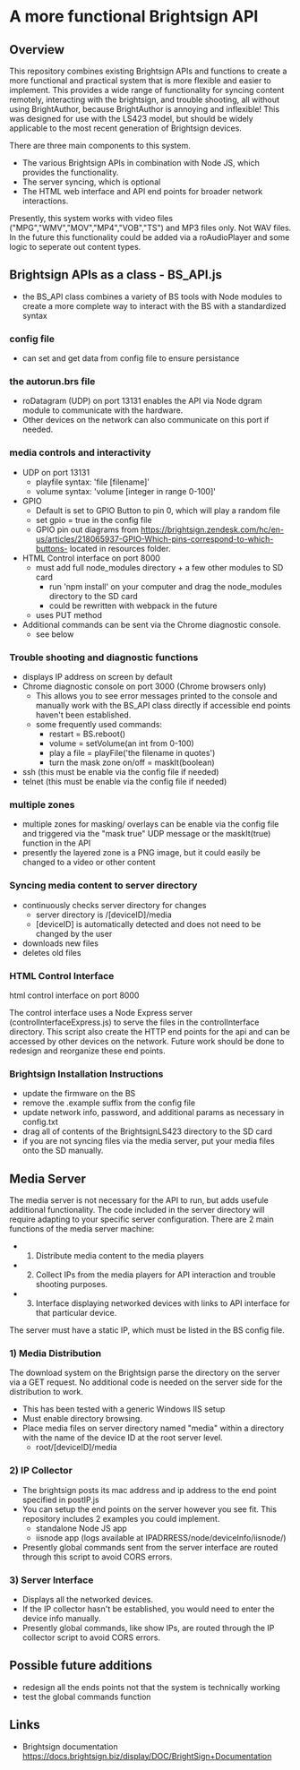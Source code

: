 # A more functional Brightsign API

## Overview
<p>This repository combines existing Brightsign APIs and functions to create a more functional and practical system that is more flexible and easier to implement. This provides a wide range of functionality for syncing content remotely, interacting with the brightsign, and trouble shooting, all without using BrightAuthor, because BrightAuthor is annoying and inflexible! This was designed for use with the LS423 model, but should be widely applicable to the most recent generation of Brightsign devices.
</p>

There are three main components to this system.

* The various Brightsign APIs in combination with Node JS, which provides the functionality.
* The server syncing, which is optional
* The HTML web interface and API end points for broader network interactions.

<p>
	Presently, this system works with video files ("MPG","WMV","MOV","MP4","VOB","TS") and MP3 files only. Not WAV files. In the future this functionality could be added via a roAudioPlayer and some logic to seperate out content types.
</p>

## Brightsign APIs as a class - BS_API.js
* the BS_API class combines a variety of BS tools with Node modules to create a more complete way to interact with the BS with a standardized syntax

### config file
* can set and get data from config file to ensure persistance

### the autorun.brs file
* roDatagram (UDP) on port 13131 enables the API via Node dgram module to communicate with the hardware.
* Other devices on the network can also communicate on this port if needed.

### media controls and interactivity
* UDP on port 13131
	* playfile syntax: 'file [filename]'
	* volume syntax: 'volume [integer in range 0-100]'
* GPIO
	* Default is set to GPIO Button to pin 0, which will play a random file
	* set gpio = true in the config file
	* GPIO pin out diagrams from https://brightsign.zendesk.com/hc/en-us/articles/218065937-GPIO-Which-pins-correspond-to-which-buttons- located in resources folder.
* HTML Control interface on port 8000
	* must add full node_modules directory + a few other modules to SD card
		* run 'npm install' on your computer and drag the node_modules directory to the SD card
		* could be rewritten with webpack in the future
	* uses PUT method 
* Additional commands can be sent via the Chrome diagnostic console.
	* see below

### Trouble shooting and diagnostic functions
* displays IP address on screen by default
* Chrome diagnostic console on port 3000 (Chrome browsers only)
	* This allows you to see error messages printed to the console and manually work with the BS_API class directly if accessible end points haven't been established.
	* some frequently used commands:
		* restart = BS.reboot()
		* volume = setVolume(an int from 0-100)
		* play a file = playFile('the filename in quotes')
		* turn the mask zone on/off = maskIt(boolean)
* ssh (this must be enable via the config file if needed)
* telnet (this must be enable via the config file if needed)

### multiple zones
* multiple zones for masking/ overlays can be enable via the config file and triggered via the "mask true" UDP message or the maskIt(true) function in the API
* presently the layered zone is a PNG image, but it could easily be changed to a video or other content

### Syncing media content to server directory
* continuously checks server directory for changes
  * server directory is /[deviceID]/media
  * [deviceID] is automatically detected and does not need to be changed by the user
* downloads new files
* deletes old files

### HTML Control Interface
html control interface on port 8000

<p>
The control interface uses a Node Express server (controlInterfaceExpress.js) to serve the files in the controlInterface directory. This script also create the HTTP end points for the api and can be accessed by other devices on the network. Future work should be done to redesign and reorganize these end points.
</p>

### Brightsign Installation Instructions

* update the firmware on the BS
* remove the .example suffix from the config file
* update network info, password, and additional params as necessary in config.txt
* drag all of contents of the BrightsignLS423 directory to the SD card
* if you are not syncing files via the media server, put your media files onto the SD manually.

## Media Server 
The media server is not necessary for the API to run, but adds usefule additional functionality. The code included in the server directory will require adapting to your specific server configuration. There are 2 main functions of the media server machine:
* 1) Distribute media content to the media players
* 2) Collect IPs from the media players for API interaction and trouble shooting purposes.
* 3) Interface displaying networked devices with links to API interface for that particular device.
<p>
The server must have a static IP, which must be listed in the BS config file.
</p>

### 1) Media Distribution
The download system on the Brightsign parse the directory on the server via a GET request. No additional code is needed on the server side for the distribution to work.
* This has been tested with a generic Windows IIS setup
* Must enable directory browsing.
* Place media files on server directory named "media" within a directory with the name of the device ID at the root server level.
	* root/[deviceID]/media

### 2) IP Collector
* The brightsign posts its mac address and ip address to the end point specified in postIP.js
* You can setup the end points on the server however you see fit. This repository includes 2 examples you could implement.
	* standalone Node JS app
	* iisnode app (logs available at IPADRRESS/node/deviceInfo/iisnode/)
* Presently global commands sent from the server interface are routed through this script to avoid CORS errors.

### 3) Server Interface
* Displays all the networked devices.
* If the IP collector hasn't be established, you would need to enter the device info manually.
* Presently global commands, like show IPs, are routed through the IP collector script to avoid CORS errors.

## Possible future additions
* redesign all the ends points not that the system is technically working
* test the global commands function

## Links
* Brightsign documentation https://docs.brightsign.biz/display/DOC/BrightSign+Documentation
